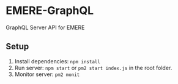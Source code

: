 # EMERE-GraphQL

GraphQL Server API for EMERE

## Setup

1. Install dependencies: `npm install`
2. Run server: `npm start` or `pm2 start index.js` in the root folder.
3. Monitor server: `pm2 monit`
